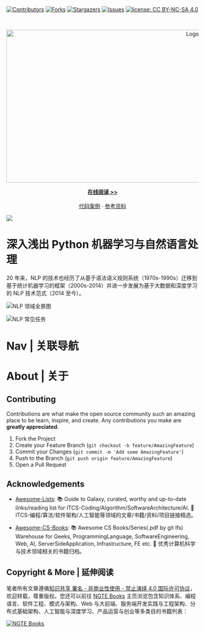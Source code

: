 [![Contributors][contributors-shield]][contributors-url]
[![Forks][forks-shield]][forks-url]
[![Stargazers][stars-shield]][stars-url]
[![Issues][issues-shield]][issues-url]
[![license: CC BY-NC-SA 4.0](https://img.shields.io/badge/license-CC%20BY--NC--SA%204.0-lightgrey.svg)][license-url]

<!-- PROJECT LOGO -->
<br />
<p align="center">
  <a href="https://github.com/wx-chevalier/NLP-Notes">
    <img src="https://assets.ng-tech.icu/item/header.svg" alt="Logo" style="width: 100vw;height: 400px" />
  </a>

  <p align="center">
    <a href="https://ng-tech.icu/books/NLP-Notes"><strong>在线阅读 >> </strong></a>
    <br />
    <br />
    <a href="https://github.com/wx-chevalier">代码案例</a>
    ·
       <a href="https://github.com/wx-chevalier/Awesome-Lists">参考资料</a>

  </p>
</p>

<!-- ABOUT THE PROJECT -->

![](http://nebula.wsimg.com/9231017c407c70957eb3f708365e7a49?AccessKeyId=05106B70AA8440180999&disposition=0&alloworigin=1)

# 深入浅出 Python 机器学习与自然语言处理

20 年来，NLP 的技术也经历了从基于语法语义规则系统（1970s-1990s）迁移到基于统计机器学习的框架（2000s-2014）并进一步发展为基于大数据和深度学习的 NLP 技术范式（2014 至今）。

![NLP 领域全景图](https://assets.ng-tech.icu/item/20230224144750.png)

![NLP 常见任务](https://assets.ng-tech.icu/item/%E8%87%AA%E7%84%B6%E8%AF%AD%E8%A8%80%E5%A4%84%E7%90%86%20%E4%BB%BB%E5%8A%A1%E5%88%86%E7%B1%BB.png)

# Nav | 关联导航

# About | 关于

<!-- CONTRIBUTING -->

## Contributing

Contributions are what make the open source community such an amazing place to be learn, inspire, and create. Any contributions you make are **greatly appreciated**.

1. Fork the Project
2. Create your Feature Branch (`git checkout -b feature/AmazingFeature`)
3. Commit your Changes (`git commit -m 'Add some AmazingFeature'`)
4. Push to the Branch (`git push origin feature/AmazingFeature`)
5. Open a Pull Request

<!-- ACKNOWLEDGEMENTS -->

## Acknowledgements

- [Awesome-Lists](https://github.com/wx-chevalier/Awesome-Lists): 📚 Guide to Galaxy, curated, worthy and up-to-date links/reading list for ITCS-Coding/Algorithm/SoftwareArchitecture/AI. 💫 ITCS-编程/算法/软件架构/人工智能等领域的文章/书籍/资料/项目链接精选。

- [Awesome-CS-Books](https://github.com/wx-chevalier/Awesome-CS-Books): :books: Awesome CS Books/Series(.pdf by git lfs) Warehouse for Geeks, ProgrammingLanguage, SoftwareEngineering, Web, AI, ServerSideApplication, Infrastructure, FE etc. :dizzy: 优秀计算机科学与技术领域相关的书籍归档。

## Copyright & More | 延伸阅读

笔者所有文章遵循[知识共享 署名 - 非商业性使用 - 禁止演绎 4.0 国际许可协议](https://creativecommons.org/licenses/by-nc-nd/4.0/deed.zh)，欢迎转载，尊重版权。您还可以前往 [NGTE Books](https://ng-tech.icu/books-gallery/) 主页浏览包含知识体系、编程语言、软件工程、模式与架构、Web 与大前端、服务端开发实践与工程架构、分布式基础架构、人工智能与深度学习、产品运营与创业等多类目的书籍列表：

[![NGTE Books](https://s2.ax1x.com/2020/01/18/19uXtI.png)](https://ng-tech.icu/books-gallery/)

<!-- MARKDOWN LINKS & IMAGES -->
<!-- https://www.markdownguide.org/basic-syntax/#reference-style-links -->

[contributors-shield]: https://img.shields.io/github/contributors/wx-chevalier/NLP-Notes.svg?style=flat-square
[contributors-url]: https://github.com/wx-chevalier/NLP-Notes/graphs/contributors
[forks-shield]: https://img.shields.io/github/forks/wx-chevalier/NLP-Notes.svg?style=flat-square
[forks-url]: https://github.com/wx-chevalier/NLP-Notes/network/members
[stars-shield]: https://img.shields.io/github/stars/wx-chevalier/NLP-Notes.svg?style=flat-square
[stars-url]: https://github.com/wx-chevalier/NLP-Notes/stargazers
[issues-shield]: https://img.shields.io/github/issues/wx-chevalier/NLP-Notes.svg?style=flat-square
[issues-url]: https://github.com/wx-chevalier/NLP-Notes/issues
[license-shield]: https://img.shields.io/github/license/wx-chevalier/NLP-Notes.svg?style=flat-square
[license-url]: https://github.com/wx-chevalier/NLP-Notes/blob/master/LICENSE.txt
